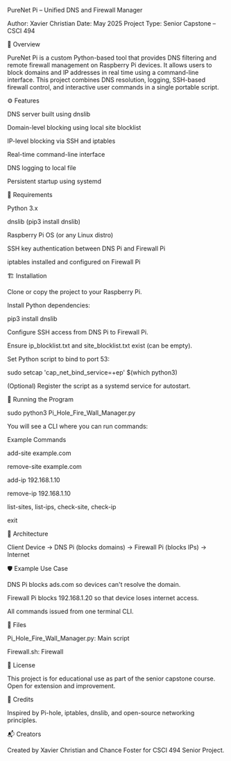 PureNet Pi – Unified DNS and Firewall Manager

Author: Xavier Christian 
Date: May 2025 
Project Type: Senior Capstone – CSCI 494

📌 Overview

PureNet Pi is a custom Python-based tool that provides DNS filtering and remote firewall management on Raspberry Pi devices. It allows users to block domains and IP addresses in real time using a command-line interface. This project combines DNS resolution, logging, SSH-based firewall control, and interactive user commands in a single portable script.

⚙️ Features

DNS server built using dnslib

Domain-level blocking using local site blocklist

IP-level blocking via SSH and iptables

Real-time command-line interface

DNS logging to local file

Persistent startup using systemd

🧰 Requirements

Python 3.x

dnslib (pip3 install dnslib)

Raspberry Pi OS (or any Linux distro)

SSH key authentication between DNS Pi and Firewall Pi

iptables installed and configured on Firewall Pi

🏗️ Installation

Clone or copy the project to your Raspberry Pi.

Install Python dependencies:

pip3 install dnslib

Configure SSH access from DNS Pi to Firewall Pi.

Ensure ip_blocklist.txt and site_blocklist.txt exist (can be empty).

Set Python script to bind to port 53:

sudo setcap 'cap_net_bind_service=+ep' $(which python3)

(Optional) Register the script as a systemd service for autostart.

🚀 Running the Program

sudo python3 Pi_Hole_Fire_Wall_Manager.py

You will see a CLI where you can run commands:

Example Commands

add-site example.com

remove-site example.com

add-ip 192.168.1.10

remove-ip 192.168.1.10

list-sites, list-ips, check-site, check-ip

exit

📡 Architecture

Client Device → DNS Pi (blocks domains) → Firewall Pi (blocks IPs) → Internet

🛡 Example Use Case

DNS Pi blocks ads.com so devices can't resolve the domain.

Firewall Pi blocks 192.168.1.20 so that device loses internet access.

All commands issued from one terminal CLI.

📁 Files

Pi_Hole_Fire_Wall_Manager.py: Main script

Firewall.sh: Firewall

📖 License

This project is for educational use as part of the senior capstone course. Open for extension and improvement.

🧠 Credits

Inspired by Pi-hole, iptables, dnslib, and open-source networking principles.

📬 Creators

Created by Xavier Christian and Chance Foster for CSCI 494 Senior Project.


